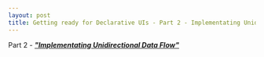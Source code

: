```yaml
---
layout: post
title: Getting ready for Declarative UIs - Part 2 - Implementating Unidirectional Data Flow
---
```

Part 2 - ***["Implementating Unidirectional Data Flow"](https://proandroiddev.com/getting-ready-for-declarative-uis-part-2-implementing-unidirectional-data-flow-2e829e9f6f50)***